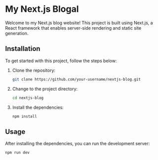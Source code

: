 # My Next.js Blogal

Welcome to my Next.js blog website! This project is built using Next.js, a React framework that enables server-side rendering and static site generation.

## Installation

To get started with this project, follow the steps below:

1. Clone the repository:
    ```bash
    git clone https://github.com/your-username/nextjs-blog.git
    ```
2. Change to the project directory:
    ```bash
    cd nextjs-blog
    ```
3. Install the dependencies:
    ```bash
    npm install
    ```


## Usage

After installing the dependencies, you can run the development server:

```bash
npm run dev
 
